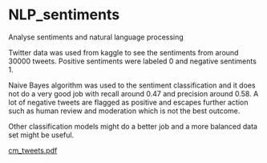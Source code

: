 # NLP_sentiments
Analyse sentiments and natural language processing

Twitter data was used from kaggle to see the sentiments from around 30000 tweets.
Positive sentiments were labeled 0 and negative sentiments 1.

Naive Bayes algorithm was used to the sentiment classification and it does not do a very good job
with recall around 0.47 and precision around 0.58. A lot of negative tweets are flagged as positive
and escapes further action such as human review and moderation which is not the best outcome.

Other classification models might do a better job and a more balanced data set might be useful.


[cm_tweets.pdf](https://github.com/NihalRao67/NLP_sentiments/files/14614065/cm_tweets.pdf)
